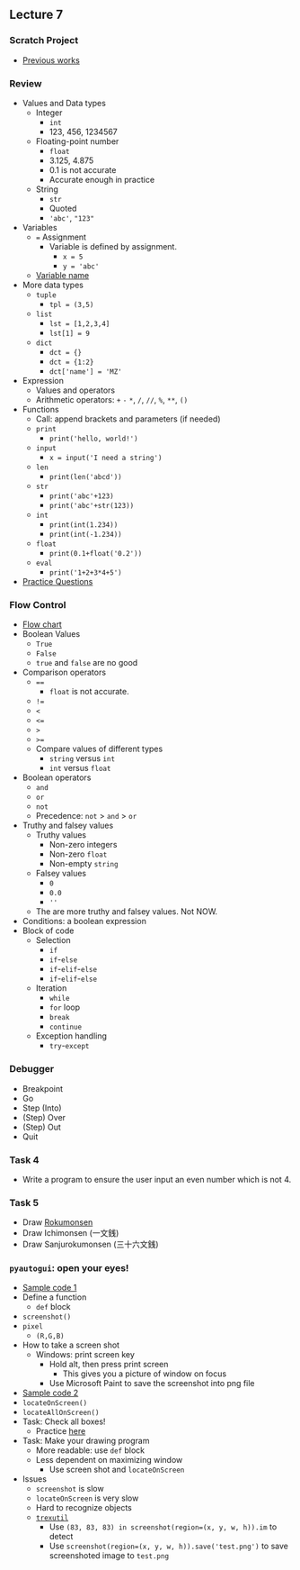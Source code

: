 ## Lecture 7

### Scratch Project

+   [Previous works](https://drive.google.com/drive/folders/0B05KF1rCZn8baEFGVGVMNm1tbUk)

### Review

+   Values and Data types
    +   Integer 
        +   `int`
        +   123, 456, 1234567
    +   Floating-point number
        +   `float`
        +   3.125, 4.875
        +   0.1 is not accurate
        +   Accurate enough in practice
    +   String
        +   `str`
        +   Quoted
        +   `'abc'`, `"123"`
+   Variables
    +   `=` Assignment
        +   Variable is defined by assignment.
            +   `x = 5`
            +   `y = 'abc'`
    +   [Variable name](https://automatetheboringstuff.com/chapter1/#calibre_link-107)
+   More data types
    +   `tuple`
        +   `tpl = (3,5)`
    +   `list`
        +   `lst = [1,2,3,4]`
        +   `lst[1] = 9`
    +   `dict`
        +   `dct = {}`
        +   `dct = {1:2}`
        +   `dct['name'] = 'MZ'`
+   Expression
    +   Values and operators
    +   Arithmetic operators: `+` `-` `*`, `/`, `//`, `%`, `**`, `()`
+   Functions
    +   Call: append brackets and parameters (if needed)
    +   `print`
        +   `print('hello, world!')`
    +   `input`
        +   `x = input('I need a string')`
    +   `len`
        +   `print(len('abcd'))`
    +   `str`
        +   `print('abc'+123)`
        +   `print('abc'+str(123))`
    +   `int`
        +   `print(int(1.234))`
        +   `print(int(-1.234))`
    +   `float`
        +   `print(0.1+float('0.2'))`
    +   `eval`
        +   `print('1+2+3*4+5')`
+   [Practice Questions](https://automatetheboringstuff.com/chapter1/)

### Flow Control

+   [Flow chart](https://automatetheboringstuff.com/chapter2/#calibre_link-1903)
+   Boolean Values
    +   `True`
    +   `False`
    +   `true` and `false` are no good
+   Comparison operators
    +   `==`
        +   `float` is not accurate.
    +   `!=`
    +   `<`
    +   `<=`
    +   `>`
    +   `>=`
    +   Compare values of different types
        +   `string` versus `int`
        +   `int` versus `float`
+   Boolean operators
    +   `and`
    +   `or`
    +   `not`
    +   Precedence: `not` > `and` > `or`
+   Truthy and falsey values
    +   Truthy values
        +   Non-zero integers
        +   Non-zero `float`
        +   Non-empty `string`
    +   Falsey values
        +   `0`
        +   `0.0`
        +   `''`
    +   The are more truthy and falsey values. Not NOW.
+   Conditions: a boolean expression
+   Block of code
    +   Selection
        +   `if`
        +   `if`-`else`
        +   `if`-`elif`-`else`
        +   `if`-`elif`-`else`
    +   Iteration
        +   `while`
        +   `for` loop
        +   `break`
        +   `continue`
    +   Exception handling
        +   `try`-`except`

### Debugger

+   Breakpoint
+   Go
+   Step (Into)
+   (Step) Over
+   (Step) Out
+   Quit

### Task 4

+   Write a program to ensure the user input an even number which is not 4.

### Task 5

+   Draw [Rokumonsen](https://www.google.com.tw/search?q=Rokumonsen)
+   Draw Ichimonsen (一文銭)
+   Draw Sanjurokumonsen (三十六文銭)

### `pyautogui`: open your eyes!

+   [Sample code 1](lec07-1.py)
+   Define a function
    +   `def` block
+   `screenshot()`
+   `pixel`
    +   `(R,G,B)`
+   How to take a screen shot
    +   Windows: print screen key
        +   Hold alt, then press print screen
            +   This gives you a picture of window on focus
        +   Use Microsoft Paint to save the screenshot into png file
+   [Sample code 2](lec07-2.py)
+   `locateOnScreen()`
+   `locateAllOnScreen()`
+   Task: Check all boxes!
    +   Practice [here](https://goo.gl/forms/dr5mkE7Z9dKiJ3gI3)
+   Task: Make your drawing program
    +   More readable: use `def` block
    +   Less dependent on maximizing window
        +   Use screen shot and `locateOnScreen`
+   Issues
    +   `screenshot` is slow
    +   `locateOnScreen` is very slow
    +   Hard to recognize objects
    +   [`trexutil`](trexutil.py)
        +   Use `(83, 83, 83) in screenshot(region=(x, y, w, h)).im` to detect
        +   Use `screenshot(region=(x, y, w, h)).save('test.png')` to save screenshoted image to `test.png`
